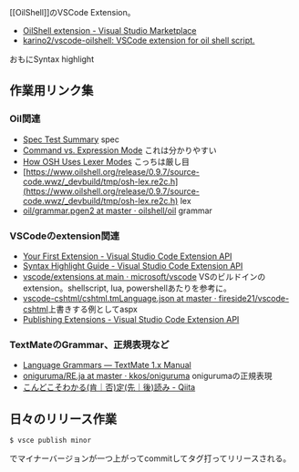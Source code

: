 [[OilShell]]のVSCode Extension。

- [OilShell extension - Visual Studio Marketplace](https://marketplace.visualstudio.com/items?itemName=karino2.oilshell-extension)
- [karino2/vscode-oilshell: VSCode extension for oil shell script.](https://github.com/karino2/vscode-oilshell)

おもにSyntax highlight

## 作業用リンク集

### Oil関連

- [Spec Test Summary](https://www.oilshell.org/release/0.9.7/test/spec.wwz/oil-language/oil.html) spec
- [Command vs. Expression Mode](https://www.oilshell.org/release/latest/doc/command-vs-expression-mode.html) これは分かりやすい
- [How OSH Uses Lexer Modes](https://www.oilshell.org/blog/2016/10/19.html) こっちは厳し目
- [https://www.oilshell.org/release/0.9.7/source-code.wwz/_devbuild/tmp/osh-lex.re2c.h](https://www.oilshell.org/release/0.9.7/source-code.wwz/_devbuild/tmp/osh-lex.re2c.h) lex
- [oil/grammar.pgen2 at master · oilshell/oil](https://github.com/oilshell/oil/blob/master/oil_lang/grammar.pgen2) grammar

### VSCodeのextension関連
- [Your First Extension - Visual Studio Code Extension API](https://code.visualstudio.com/api/get-started/your-first-extension)
- [Syntax Highlight Guide - Visual Studio Code Extension API](https://code.visualstudio.com/api/language-extensions/syntax-highlight-guide)
- [vscode/extensions at main · microsoft/vscode](https://github.com/microsoft/vscode/tree/main/extensions) VSのビルドインのextension。shellscript, lua, powershellあたりを参考に。
- [vscode-cshtml/cshtml.tmLanguage.json at master · fireside21/vscode-cshtml](https://github.com/fireside21/vscode-cshtml/blob/master/syntaxes/cshtml.tmLanguage.json)上書きする例としてaspx
- [Publishing Extensions - Visual Studio Code Extension API](https://code.visualstudio.com/api/working-with-extensions/publishing-extension)

### TextMateのGrammar、正規表現など

- [Language Grammars — TextMate 1.x Manual](https://macromates.com/manual/en/language_grammars)
- [oniguruma/RE.ja at master · kkos/oniguruma](https://github.com/kkos/oniguruma/blob/master/doc/RE.ja) onigurumaの正規表現
- [こんどこそわかる(肯｜否)定(先｜後)読み - Qiita](https://qiita.com/tohta/items/2ba7ecde5636b38ef1f6)

## 日々のリリース作業

```
$ vsce publish minor
```

でマイナーバージョンが一つ上がってcommitしてタグ打ってリリースされる。